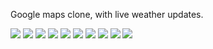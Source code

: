 Google maps clone, with live weather updates.


![](https://github.com/JohnDominicJasmin/Byahero_App/blob/main/screenshots/1-removebg-preview.png)
![](https://github.com/JohnDominicJasmin/Byahero_App/blob/main/screenshots/2-removebg-preview.png)
![](https://github.com/JohnDominicJasmin/Byahero_App/blob/main/screenshots/3-removebg-preview.png)
![](https://github.com/JohnDominicJasmin/Byahero_App/blob/main/screenshots/4-removebg-preview.png)
![](https://github.com/JohnDominicJasmin/Byahero_App/blob/main/screenshots/5-removebg-preview.png)
![](https://github.com/JohnDominicJasmin/Byahero_App/blob/main/screenshots/6-removebg-preview.png)
![](https://github.com/JohnDominicJasmin/Byahero_App/blob/main/screenshots/7-removebg-preview.png)
![](https://github.com/JohnDominicJasmin/Byahero_App/blob/main/screenshots/8-removebg-preview%20.png)
![](https://github.com/JohnDominicJasmin/Byahero_App/blob/main/screenshots/9-removebg-preview%20.png)
![](https://github.com/JohnDominicJasmin/Byahero_App/blob/main/screenshots/9-removebg-preview.png)
